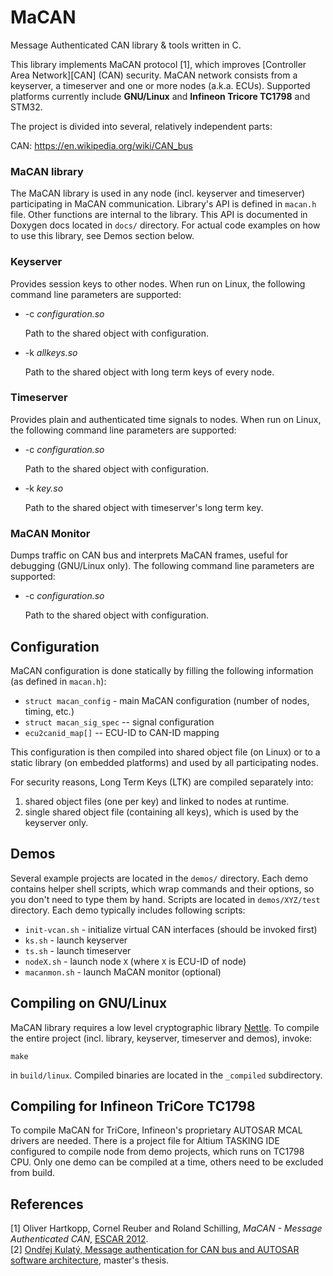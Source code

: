 MaCAN
=====

Message Authenticated CAN library & tools written in C.  

This library implements MaCAN protocol [1], which improves [Controller
Area Network][CAN] (CAN) security. MaCAN network consists from a
keyserver, a timeserver and one or more nodes (a.k.a. ECUs). Supported
platforms currently include **GNU/Linux** and **Infineon Tricore
TC1798** and STM32.

The project is divided into several, relatively independent parts:

CAN: https://en.wikipedia.org/wiki/CAN_bus

### MaCAN library

The MaCAN library is used in any node (incl. keyserver and timeserver)
participating in MaCAN communication. Library's API is defined in
`macan.h` file. Other functions are internal to the library. This API
is documented in Doxygen docs located in `docs/` directory. For actual
code examples on how to use this library, see Demos section below.

### Keyserver

Provides session keys to other nodes. When run on Linux, the following
command line parameters are supported:

* -c *configuration.so*  

  Path to the shared object with configuration.

* -k *allkeys.so*  

  Path to the shared object with long term keys of every node.

### Timeserver

Provides plain and authenticated time signals to nodes. When run on
Linux, the following command line parameters are supported:

* -c *configuration.so*  

  Path to the shared object with configuration.

* -k *key.so*  

  Path to the shared object with timeserver's long term key.

### MaCAN Monitor


Dumps traffic on CAN bus and interprets MaCAN frames, useful for
debugging (GNU/Linux only). The following command line parameters are
supported:

* -c *configuration.so*  

  Path to the shared object with configuration.

Configuration
-------------

MaCAN configuration is done statically by filling the following
information (as defined in `macan.h`):

* `struct macan_config` - main MaCAN configuration (number of nodes,
  timing, etc.)
* `struct macan_sig_spec` -- signal configuration
* `ecu2canid_map[]` -- ECU-ID to CAN-ID mapping

This configuration is then compiled into shared object file (on Linux)
or to a static library (on embedded platforms) and used by all
participating nodes.

For security reasons, Long Term Keys (LTK) are compiled separately
into:

1. shared object files (one per key) and linked to nodes at runtime.
2. single shared object file (containing all keys), which is used by
   the keyserver only.

Demos
-----

Several example projects are located in the `demos/` directory. Each demo
contains helper shell scripts, which wrap commands and their
options, so you don't need to type them by hand. Scripts are located
in `demos/XYZ/test` directory. Each demo typically includes
following scripts:

* `init-vcan.sh` - initialize virtual CAN interfaces (should be
  invoked first)
* `ks.sh` - launch keyserver
* `ts.sh` - launch timeserver
* `nodeX.sh` - launch node `X` (where `X` is ECU-ID of node)
* `macanmon.sh` - launch MaCAN monitor (optional)


Compiling on GNU/Linux
----------------------

MaCAN library requires a low level cryptographic library
[Nettle](http://www.lysator.liu.se/~nisse/nettle/). To compile the
entire project (incl. library, keyserver, timeserver and demos),
invoke:

    make

in `build/linux`. Compiled binaries are located in the `_compiled`
subdirectory.

Compiling for Infineon TriCore TC1798
-------------------------------------

To compile MaCAN for TriCore, Infineon's proprietary AUTOSAR MCAL
drivers are needed. There is a project file for Altium TASKING IDE
configured to compile node from demo projects, which runs on TC1798
CPU. Only one demo can be compiled at a time, others need to be
excluded from build.

References
----------

[1] Oliver Hartkopp, Cornel Reuber and Roland Schilling, *MaCAN -
    Message Authenticated CAN*,
    [ESCAR 2012](https://www.escar.info/index.php?id=208).  
[2] [Ondřej Kulatý, Message authentication for CAN bus and AUTOSAR software architecture](http://rtime.felk.cvut.cz/~sojka/students/Dp_2015_kulaty_ondrej.pdf), master's thesis.

